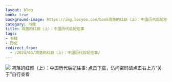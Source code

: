```yaml
---
layout: blog
book: true
background-image: https://img.locyoo.com/book凋落的红颜（上）：中国历代后妃往事.jpg
category: 书籍
title: 凋落的红颜（上）：中国历代后妃往事
tags:
- 书籍
- 历史
redirect_from:
  - /2024/03/凋落的红颜（上）：中国历代后妃往事/
---
```

![](https://img.locyoo.com/book凋落的红颜（上）：中国历代后妃往事.jpg)
凋落的红颜（上）：中国历代后妃往事: <a name = "ref1" href="https://089m.com/f/50983618-1314483227-3a97aa?p=3619">点击下载</a>，访问密码请点击右上方“关于”自行查看